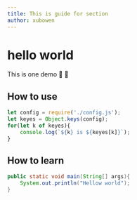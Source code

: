 ```yaml
---
title: This is guide for section
author: xubowen
---
```

# hello world
This is one demo :tada: :100:
## How to use  
```javascript
let config = require('./config.js');
let keyes = Object.keys(config);
for(let k of keyes){
    console.log(`${k} is ${keyes[k]}`);
}
```
## How to learn  
```java
public static void main(String[] args){
    System.out.println("Hellow world");
}
```